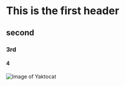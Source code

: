 # This is the first header
## second
### 3rd
#### 4
![Image of Yaktocat](https://octodex.github.com/images/yaktocat.png)

